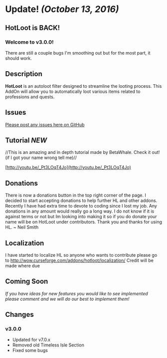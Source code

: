 # Update! *(October 13, 2016)*
## HotLoot is BACK!
### Welcome to v3.0.0!
There are still a couple bugs I'm smoothing out but for the most part, it should work.

## Description
**HotLoot** is an autoloot filter designed to streamline the looting process. This AddOn will allow you to automatically loot various items related to professions and quests. 

## Issues
[Please post any issues here on GitHub](https://github.com/nmsmith22389/HotLoot/issues)

## Tutorial *NEW*
//This is an amazing and in depth tutorial made by BetaWhale. Check it out! (if I got your name wrong tell me)//

[http://youtu.be/_Pt3LOqT4Jo](http://youtu.be/_Pt3LOqT4Jo)

## Donations
There is now a donations button in the top right corner of the page. I decided to start accepting donations to help further HL and other addons. Recently I have had extra time to devote to coding since I lost my job. Any donations in any amount would really go a long way. I do not know if it is against terms or not but Im looking into making it so if you do donate your name will be on HotLoot under contributors. Thank you and thanks for using HL.
~ Neil Smith

## Localization
I have started to localize HL so anyone who wants to contribute please go to
http://wow.curseforge.com/addons/hotloot/localization/
Credit will be made where due

## Coming Soon

_If you have ideas for new features you would like to see implemented please comment and we will do our best to implement them!_

## Changes
### v3.0.0

* Updated for v7.0.x
* Removed old Timeless Isle Section
* Fixed some bugs